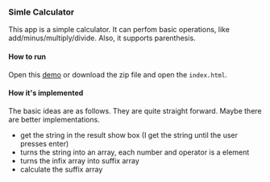 ### Simle Calculator
This app is a simple calculator. It can perfom basic operations, like add/minus/multiply/divide. Also, it supports parenthesis.

#### How to run
Open this [demo]() or download the zip file and open the `index.html`.

#### How it's implemented
The basic ideas are as follows. They are quite straight forward. Maybe there are better implementations.
- get the string in the result show box (I get the string until the user presses enter)
- turns the string into an array, each number and operator is a element
- turns the infix array into suffix array
- calculate the suffix array